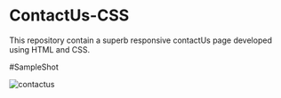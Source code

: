 # ContactUs-CSS
This repository contain a superb responsive contactUs page developed using HTML and CSS.

#SampleShot


![contactus](https://user-images.githubusercontent.com/80634110/139302441-c7d6ad6d-c4e1-4338-be70-ab6488cd3f12.PNG)
